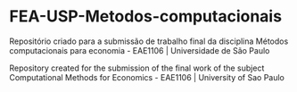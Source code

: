 # FEA-USP-Metodos-computacionais
Repositório criado para a submissão de trabalho final da disciplina Métodos computacionais para economia - EAE1106 | Universidade de São Paulo

Repository created for the submission of the final work of the subject Computational Methods for Economics - EAE1106 | University of Sao Paulo
